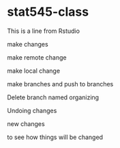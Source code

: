 # stat545-class

This is a line from Rstudio

make changes

make remote change

make local change

make branches and push to branches

Delete branch named organizing

Undoing changes

new changes

to see how things will be changed 